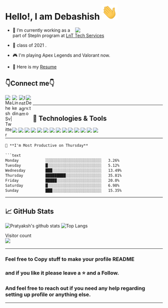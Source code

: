 # Hello!, I am Debashish <img src="https://github.com/debasish2110/debasish2110/blob/master/wave.gif" width="50px">

<img align="right" src="https://media.giphy.com/media/PiQejEf31116URju4V/giphy.gif" width="280" height="auto" />

- 🔭 I’m currently working as a part of StepIn program at [LnT Tech Services](https://www.ltts.com/)
  

- 🌱 class of 2021 . 
 

- 🎮 I'm playing Apex Legends and Valorant now.

- 📙 Here is my [Resume](https://drive.google.com/file/d/1OtUfjfdhOZ55EBjVEVCZlOMXPtzJiOs7/view?usp=sharing)

## 👇Connect me👇

<a href="https://twitter.com/Debashish2110">
  <img align="left" alt="Mahesh Sv| Twitter" width="22px" src="https://cdn.jsdelivr.net/npm/simple-icons@v3/icons/twitter.svg" />
</a>
<a href="https://www.linkedin.com/in/debashish98/">
  <img align="left" alt="Linkedin" width="22px" src="https://cdn.jsdelivr.net/npm/simple-icons@v3/icons/linkedin.svg" />
</a>
<a href="https://www.instagram.com/_da_wanderlust_/">
  <img align="left" alt="Instagram" width="22px" src="https://cdn.jsdelivr.net/npm/simple-icons@v3/icons/instagram.svg" />
</a>
<a href="https://dev.to/debasish2110">
  <img align="left" alt="Dev.to" src="https://d2fltix0v2e0sb.cloudfront.net/dev-badge.svg" alt="Debashish's DEV Profile" width="22">
</a> 
<br />

----------

## 🔧 Technologies & Tools

<a href="#">![](https://img.shields.io/badge/python%20-%2314354C.svg?&style=for-the-badge&logo=python&logoColor=white)</a>
<a href="#">![](https://img.shields.io/badge/java-%23ED8B00.svg?&style=for-the-badge&logo=java&logoColor=white)</a>
<a href="#">![](https://img.shields.io/badge/MachineLearning-%2314354C.svg?&style=for-the-badge&logo=java&logoColor=white)</a>
<a href="#">![](https://img.shields.io/badge/NLP-%234ea94b.svg?&style=for-the-badge&logo=mongodb&logoColor=white)</a>
<a href="#">![](https://img.shields.io/badge/django%20-%23092E20.svg?&style=for-the-badge&logo=django&logoColor=white)</a>
<a href="#">![](https://img.shields.io/badge/flask%20-%23000.svg?&style=for-the-badge&logo=flask&logoColor=white)</a>
<a href="#">![](https://img.shields.io/badge/mysql-%2300f.svg?&style=for-the-badge&logo=mysql&logoColor=white)</a>
<a href="#">![](https://img.shields.io/badge/sqlite-%2307405e.svg?&style=for-the-badge&logo=sqlite&logoColor=white)</a>
<a href="#">![](https://img.shields.io/badge/MongoDB-%234ea94b.svg?&style=for-the-badge&logo=mongodb&logoColor=white)</a>
<a href="#">![](https://img.shields.io/badge/VScode-%234ea94b.svg?&style=for-the-badge&logo=mongodb&logoColor=white)</a>
<a href="#">![](https://img.shields.io/badge/PyCharm-%234ea94b.svg?&style=for-the-badge&logo=mongodb&logoColor=white)</a>
<a href="#">![](https://img.shields.io/badge/Jetbrains-%234ea94b.svg?&style=for-the-badge&logo=mongodb&logoColor=white)</a>
<a href="#">![](https://img.shields.io/badge/Github-%234ea94b.svg?&style=for-the-badge&logo=mongodb&logoColor=white)</a>
<a href="#">![](https://img.shields.io/badge/Git-%234ea94b.svg?&style=for-the-badge&logo=mongodb&logoColor=white)</a>


-------
```
📅 **I'm Most Productive on Thursday** 

```text
Monday            ░░░░░░░░░░░░░░░░░░░░░░░░░   3.26% 
Tuesday           █░░░░░░░░░░░░░░░░░░░░░░░░   5.12% 
Wednesday         ███░░░░░░░░░░░░░░░░░░░░░░   13.49% 
Thursday          █████████░░░░░░░░░░░░░░░░   35.81% 
Friday            █████░░░░░░░░░░░░░░░░░░░░   20.0% 
Saturday          █░░░░░░░░░░░░░░░░░░░░░░░░   6.98% 
Sunday            ███░░░░░░░░░░░░░░░░░░░░░░   15.35%

```
-------

## &#x1f4c8; GitHub Stats

![Pratyaksh's github stats](https://github-readme-stats.vercel.app/api?username=debasish2110&theme=tokyonight&count_private=true&show_icons=true)
![Top Langs](https://github-readme-stats.vercel.app/api/top-langs/?username=debasish2110&layout=compact&theme=tokyonight)

Visitor count<br>
<img src="https://profile-counter.glitch.me/debasish2110/count.svg" />

------

### Feel free to Copy stuff to make your profile README
### and if you like it please leave a :star: and a Follow.

### And feel free to reach out if you need any help regarding setting up profile or anything else.

-----